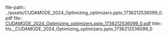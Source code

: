 file-path:: ../assets/CUDAMODE_2024_Optimizing_optimizers.pptx_1736212536099_0.pdf
file:: [CUDAMODE_2024_Optimizing_optimizers.pptx_1736212536099_0.pdf](../assets/CUDAMODE_2024_Optimizing_optimizers.pptx_1736212536099_0.pdf)
title:: hls__CUDAMODE_2024_Optimizing_optimizers.pptx_1736212536099_0